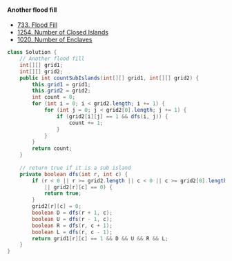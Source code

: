 #### Another flood fill

* [733. Flood Fill](https://leetcode.com/problems/flood-fill)
* [1254. Number of Closed Islands](https://leetcode.com/problems/number-of-closed-islands)
* [1020. Number of Enclaves](https://leetcode.com/problems/number-of-enclaves)

```java
class Solution {
    // Another flood fill
    int[][] grid1;
    int[][] grid2;
    public int countSubIslands(int[][] grid1, int[][] grid2) {
        this.grid1 = grid1;
        this.grid2 = grid2;
        int count = 0;
        for (int i = 0; i < grid2.length; i += 1) {
            for (int j = 0; j < grid2[0].length; j += 1) {
                if (grid2[i][j] == 1 && dfs(i, j)) {
                    count += 1;
                }
            } 
        }
        return count;
    }
    
    // return true if it is a sub island
    private boolean dfs(int r, int c) {
        if (r < 0 || r >= grid2.length || c < 0 || c >= grid2[0].length 
            || grid2[r][c] == 0) {
            return true;
        }
        grid2[r][c] = 0;
        boolean D = dfs(r + 1, c);
        boolean U = dfs(r - 1, c);
        boolean R = dfs(r, c + 1);
        boolean L = dfs(r, c - 1);
        return grid1[r][c] == 1 && D && U && R && L;
    }
}
```

